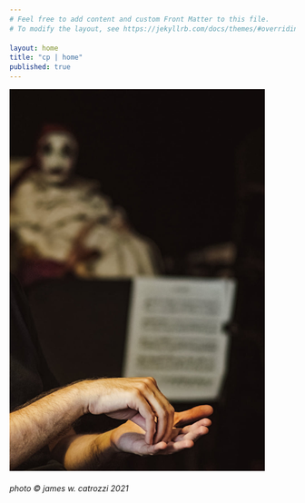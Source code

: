```yaml
---
# Feel free to add content and custom Front Matter to this file.
# To modify the layout, see https://jekyllrb.com/docs/themes/#overriding-theme-defaults

layout: home
title: "cp | home"
published: true
---
```


<img src='/assets/my-hands-by-jwcatrozzi.jpg' width='450'>

<h6>photo © james w. catrozzi 2021</h6>